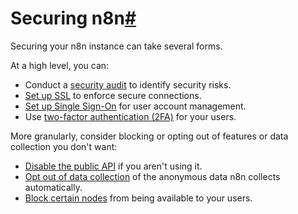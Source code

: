 [](https://github.com/n8n-io/n8n-docs/edit/main/docs/hosting/securing/overview.md "Edit this page")

# Securing n8n[#](#securing-n8n "Permanent link")

Securing your n8n instance can take several forms.

At a high level, you can:

*   Conduct a [security audit](../security-audit/) to identify security risks.
*   [Set up SSL](../set-up-ssl/) to enforce secure connections.
*   [Set up Single Sign-On](../set-up-sso/) for user account management.
*   Use [two-factor authentication (2FA)](../../../user-management/two-factor-auth/) for your users.

More granularly, consider blocking or opting out of features or data collection you don't want:

*   [Disable the public API](../disable-public-api/) if you aren't using it.
*   [Opt out of data collection](../telemetry-opt-out/) of the anonymous data n8n collects automatically.
*   [Block certain nodes](../blocking-nodes/) from being available to your users.
